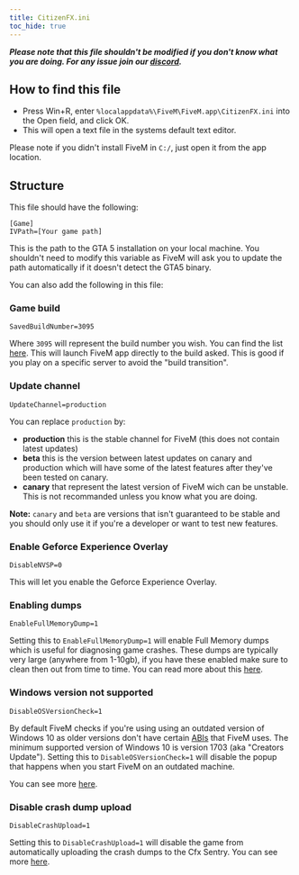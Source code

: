 ```yaml
---
title: CitizenFX.ini
toc_hide: true
---
```


***Please note that this file shouldn't be modified if you don't know what you are doing. For any issue join our [discord](discord.gg/fivem).***

## How to find this file

- Press Win+R, enter `%localappdata%\FiveM\FiveM.app\CitizenFX.ini` into the Open field, and click OK.
- This will open a text file in the systems default text editor.

Please note if you didn't install FiveM in `C:/`, just open it from the app location.

## Structure

This file should have the following:

```
[Game]
IVPath=[Your game path]
```

This is the path to the GTA 5 installation on your local machine. You shouldn't need to modify this variable as FiveM will ask you to update the path automatically if it doesn't detect the GTA5 binary.

You can also add the following in this file:

### Game build

```
SavedBuildNumber=3095
```

Where `3095` will represent the build number you wish. You can find the list [here](docs/server-manual/server-commands/#sv_enforcegamebuild-build). 
This will launch FiveM app directly to the build asked. This is good if you play on a specific server to avoid the "build transition".

### Update channel

```
UpdateChannel=production
```

You can replace `production` by:

- **production** this is the stable channel for FiveM (this does not contain latest updates)
- **beta** this is the version between latest updates on canary and production which will have some of the latest features after they've been tested on canary.
- **canary** that represent the latest version of FiveM wich can be unstable. This is not recommanded unless you know what you are doing.

**Note:** `canary` and `beta` are versions that isn't guaranteed to be stable and you should only use it if you're a developer or want to test new features.

### Enable Geforce Experience Overlay

```
DisableNVSP=0
```

This will let you enable the Geforce Experience Overlay.

### Enabling dumps

```
EnableFullMemoryDump=1
```

Setting this to `EnableFullMemoryDump=1` will enable Full Memory dumps which is useful for diagnosing game crashes.
These dumps are typically very large (anywhere from 1-10gb), if you have these enabled make sure to clean then out from time to time.
You can read more about this [here](https://forum.cfx.re/t/enabling-and-uploading-full-client-dumps/1138940).

### Windows version not supported

```
DisableOSVersionCheck=1
```

By default FiveM checks if you're using using an outdated version of Windows 10 as older versions don't have certain [ABIs](https://en.wikipedia.org/wiki/Application_binary_interface) that FiveM uses.
The minimum supported version of Windows 10 is version 1703 (aka "Creators Update").
Setting this to `DisableOSVersionCheck=1` will disable the popup that happens when you start FiveM on an outdated machine.

You can see more [here](https://github.com/citizenfx/fivem/blob/1b01a54ea0803c8e06ef7e15bb1ae3a3d64de085/code/client/launcher/Main.cpp#L682).

### Disable crash dump upload

```
DisableCrashUpload=1
```

Setting this to `DisableCrashUpload=1` will disable the game from automatically uploading the crash dumps to the Cfx Sentry.
You can see more [here](https://github.com/citizenfx/fivem/blob/1b01a54ea0803c8e06ef7e15bb1ae3a3d64de085/code/client/launcher/MiniDump.cpp#L1646).
